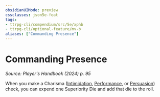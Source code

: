 ```yaml
---
obsidianUIMode: preview
cssclasses: json5e-feat
tags:
- ttrpg-cli/compendium/src/5e/xphb
- ttrpg-cli/optional-feature/mv-b
aliases: ["Commanding Presence"]
---
```

# Commanding Presence
*Source: Player's Handbook (2024) p. 95*  

When you make a Charisma ([Intimidation](skills.md#Intimidation), [Performance](skills.md#Performance), or [Persuasion](skills.md#Persuasion)) check, you can expend one Superiority Die and add that die to the roll.